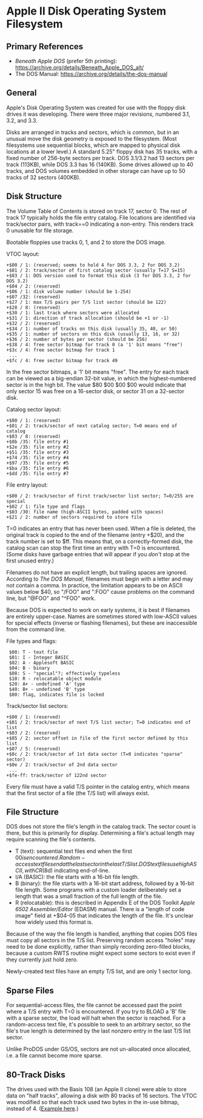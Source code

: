 ﻿# Apple II Disk Operating System Filesystem #

## Primary References ##

 - _Beneath Apple DOS_ (prefer 5th printing):
   https://archive.org/details/Beneath_Apple_DOS_alt/
 - The DOS Manual: https://archive.org/details/the-dos-manual

## General ##

Apple's Disk Operating System was created for use with the floppy disk drives it was developing.
There were three major revisions, numbered 3.1, 3.2, and 3.3.

Disks are arranged in tracks and sectors, which is common, but in an unusual move the disk
geometry is exposed to the filesystem.  (Most filesystems use sequential blocks, which are mapped
to physical disk locations at a lower level.)  A standard 5.25" floppy disk has 35 tracks, with a
fixed number of 256-byte sectors per track.  DOS 3.1/3.2 had 13 sectors per track (113KB), while
DOS 3.3 has 16 (140KB).  Some drives allowed up to 40 tracks, and DOS volumes embedded in other
storage can have up to 50 tracks of 32 sectors (400KB).

## Disk Structure ##

The Volume Table of Contents is stored on track 17, sector 0.  The rest of
track 17 typically holds the file entry catalog.  File locations are
identified via track/sector pairs, with track==0 indicating a non-entry.
This renders track 0 unusable for file storage.

Bootable floppies use tracks 0, 1, and 2 to store the DOS image.

VTOC layout:
```
+$00 / 1: (reserved; seems to hold 4 for DOS 3.3, 2 for DOS 3.2)
+$01 / 2: track/sector of first catalog sector (usually T=17 S=15)
+$03 / 1: DOS version used to format this disk (3 for DOS 3.3, 2 for DOS 3.2)
+$04 / 2: (reserved)
+$06 / 1: disk volume number (should be 1-254)
+$07 /32: (reserved)
+$27 / 1: max T/S pairs per T/S list sector (should be 122)
+$28 / 8: (reserved)
+$30 / 1: last track where sectors were allocated
+$31 / 1: direction of track allocation (should be +1 or -1)
+$32 / 2: (reserved)
+$34 / 1: number of tracks on this disk (usually 35, 40, or 50)
+$35 / 1: number of sectors on this disk (usually 13, 16, or 32)
+$36 / 2: number of bytes per sector (should be 256)
+$38 / 4: free sector bitmap for track 0 (a '1' bit means "free")
+$3c / 4: free sector bitmap for track 1
 ...
+$fc / 4: free sector bitmap for track 49
```
In the free sector bitmaps, a '1' bit means "free".  The entry for each track
can be viewed as a big-endian 32-bit value, in which the highest-numbered
sector is in the high bit.  The value $80 $00 $00 $00 would indicate that
only sector 15 was free on a 16-sector disk, or sector 31 on a 32-sector disk.

Catalog sector layout:
```
+$00 / 1: (reserved)
+$01 / 2: track/sector of next catalog sector; T=0 means end of catalog
+$03 / 8: (reserved)
+$0b /35: file entry #1
+$2e /35: file entry #2
+$51 /35: file entry #3
+$74 /35: file entry #4
+$97 /35: file entry #5
+$ba /35: file entry #6
+$dd /35: file entry #7
```

File entry layout:
```
+$00 / 2: track/sector of first track/sector list sector; T=0/255 are special
+$02 / 1: file type and flags
+$03 /30: file name (high-ASCII bytes, padded with spaces)
+$21 / 2: number of sectors required to store file
```
T=0 indicates an entry that has never been used.  When a file is deleted, the
original track is copied to the end of the filename (entry +$20), and the
track number is set to $ff.  This means that, on a correctly-formed disk, the
catalog scan can stop the first time an entry with T=0 is encountered.  (Some
disks have garbage entries that will appear if you *don't* stop at the first
unused entry.)

Filenames do not have an explicit length, but trailing spaces are ignored.
According to _The DOS Manual_, filenames must begin with a letter and may not
contain a comma.  In practice, the limitation appears to be on ASCII values
below $40, so "/FOO" and ":FOO" cause problems on the command line, but "@FOO"
and "^FOO" work.

Because DOS is expected to work on early systems, it is best if filenames are
entirely upper-case.  Names are sometimes stored with low-ASCII values for
special effects (inverse or flashing filenames), but these are inaccessible
from the command line.

File types and flags:
```
 $00: T - text file
 $01: I - Integer BASIC
 $02: A - Applesoft BASIC
 $04: B - binary
 $08: S - "special"?; effectively typeless
 $10: R - relocatable object module
 $20: A+ - undefined 'A' type
 $40: B+ - undefined 'B' type
 $80: flag, indicates file is locked
```

Track/sector list sectors:
```
+$00 / 1: (reserved)
+$01 / 2: track/sector of next T/S list sector; T=0 indicates end of list
+$03 / 2: (reserved)
+$05 / 2: sector offset in file of the first sector defined by this list
+$07 / 5: (reserved)
+$0c / 2: track/sector of 1st data sector (T=0 indicates "sparse" sector)
+$0e / 2: track/sector of 2nd data sector
 ...
+$fe-ff: track/sector of 122nd sector
```

Every file must have a valid T/S pointer in the catalog entry, which means
that the first sector of a file (the T/S list) will always exist.

## File Structure ##

DOS does not store the file's length in the catalog track.  The sector count
is there, but this is primarily for display.  Determining a file's actual
length may require scanning the file's contents.

 - T (text): sequential text files end when the first $00 is encountered.
Random-access text files end at the last sector in the last T/S list.
DOS text files use high ASCII, with CR ($8d) indicating end-of-line.
 - I/A (BASIC): the file starts with a 16-bit file length.
 - B (binary): the file starts with a 16-bit start address, followed by a
16-bit file length.  Some programs with a custom loader deliberately set
a length that was a small fraction of the full length of the file.
 - R (relocatable): this is described in Appendix E of the DOS Toolkit
_Apple 6502 Assembler/Editor_ (EDASM) manual.  There is a "length of code
image" field at +$04-05 that indicates the length of the file.  It's unclear
how widely used this format is.

Because of the way the file length is handled, anything that copies DOS files
must copy all sectors in the T/S list.  Preserving random access "holes" may
need to be done explicitly, rather than simply recording zero-filled blocks,
because a custom RWTS routine might expect some sectors to exist even if they
currently just hold zero.

Newly-created text files have an empty T/S list, and are only 1 sector long.

## Sparse Files ##

For sequential-access files, the file cannot be accessed past the point where
a T/S entry with T=0 is encountered.  If you try to BLOAD a 'B' file with a
sparse sector, the load will halt when the sector is reached.  For a
random-access text file, it's possible to seek to an arbitrary sector, so the
file's true length is determined by the last nonzero entry in the last
T/S list sector.

Unlike ProDOS under GS/OS, sectors are not un-allocated once allocated, i.e.
a file cannot become more sparse.

## 80-Track Disks ##

The drives used with the Basis 108 (an Apple II clone) were able to store data
on "half tracks", allowing a disk with 80 tracks of 16 sectors.  The VTOC was
modified so that each track used two bytes in the in-use bitmap, instead of 4.
([Example here](https://github.com/davidgiven/fluxengine/issues/645#issuecomment-1489205354).)
